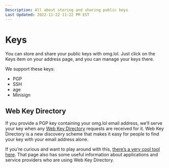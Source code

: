 ```yaml
---
Description: All about storing and sharing public keys  
Last Updated: 2022-11-22 11:22 PM EST
---
```


# Keys

You can store and share your public keys with omg.lol. Just click on the Keys item on your address page, and you can manage your keys there.

We support these keys:

- PGP
- SSH
- age
- Minisign

## Web Key Directory

If you provide a PGP key containing your omg.lol email address, we’ll serve your key when any [Web Key Directory](https://wiki.gnupg.org/WKD) requests are received for it. Web Key Directory is a new discovery scheme that makes it easy for people to find your key with your email address alone.

If you’re curious and want to play around with this, [there’s a very cool tool here](https://metacode.biz/openpgp/web-key-directory). That page also has some useful information about applications and service providers who are using Web Key Directory.
